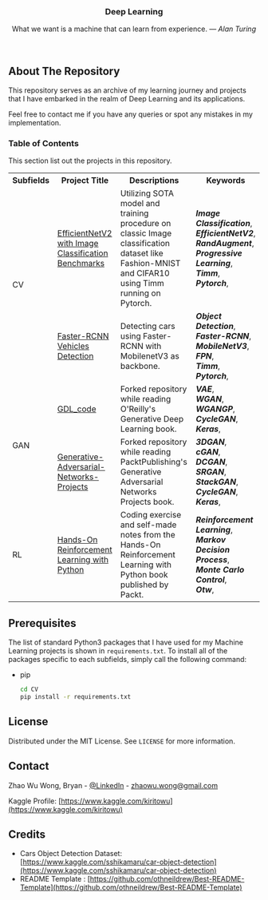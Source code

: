 <!-- PROJECT LOGO -->
<br />
<p align="center">
  <h3 align="center">Deep Learning</h3>

  <p align="center">
    What we want is a machine that can learn from experience. <cite>— Alan Turing</cite>
    <br />
    <br />
    <br />
  </p>
</p>

<!-- ABOUT THE PROJECT -->
## About The Repository

This repository serves as an archive of  my learning journey and projects that I have embarked in the realm of Deep Learning and its applications.

Feel free to contact me if you have any queries or spot any mistakes in my implementation.

### Table of Contents

This section list out the projects in this repository.
<table>
    <tr>
        <th>Subfields</th>
        <th>Project Title</th>
        <th>Descriptions</th>
        <th>Keywords</th>
    </tr>
    <tr>
        <td rowspan=2>CV</td>
        <td><a href="https://github.com/kiritowu/Deep-Learning/tree/main/CV/EfficientNetV2_with_Image_Classification_Benchmarks">EfficientNetV2 with Image Classification Benchmarks</a></td>
        <td>Utilizing SOTA model and training procedure on classic Image classification dataset like Fashion-MNIST and CIFAR10 using Timm running on Pytorch.</td>
        <td>
            <em><b>Image Classification</b></em>,<br>
            <em><b>EfficientNetV2</b></em>,<br>
            <em><b>RandAugment</b></em>,<br>
            <em><b>Progressive Learning</b></em>,<br>
            <em><b>Timm</b></em>,<br>
            <em><b>Pytorch</b></em>,<br>
        </td>
    </tr>
    <tr>
        <td><a href="https://github.com/kiritowu/Deep-Learning/tree/main/CV/FasterRCNN_VehiclesDetection">Faster-RCNN Vehicles Detection</a></td>
        <td>Detecting cars using Faster-RCNN with MobilenetV3 as backbone.</td>
        <td>
            <em><b>Object Detection</b></em>,<br>
            <em><b>Faster-RCNN</b></em>,<br>
            <em><b>MobileNetV3</b></em>,<br>
            <em><b>FPN</b></em>,<br>
            <em><b>Timm</b></em>,<br>
            <em><b>Pytorch</b></em>,<br>
        </td>
    </tr>
    <tr>
        <td rowspan=2>GAN</td>
        <td><a href="https://github.com/kiritowu/GDL_code">GDL_code</a></td>
        <td>Forked repository while reading O'Reilly's Generative Deep Learning book.</td>
        <td>
            <em><b>VAE</b></em>,<br>
            <em><b>WGAN</b></em>,<br>
            <em><b>WGANGP</b></em>,<br>
            <em><b>CycleGAN</b></em>,<br>
            <em><b>Keras</b></em>,<br>
        </td>
    </tr>
    <tr>
        <td><a href="https://github.com/kiritowu/Generative-Adversarial-Networks-Projects">Generative-Adversarial-Networks-Projects</a></td>
        <td>Forked repository while reading PacktPublishing's Generative Adversarial Networks Projects book.</td>
        <td>
            <em><b>3DGAN</b></em>,<br>
            <em><b>cGAN</b></em>,<br>
            <em><b>DCGAN</b></em>,<br>
            <em><b>SRGAN</b></em>,<br>
            <em><b>StackGAN</b></em>,<br>
            <em><b>CycleGAN</b></em>,<br>
            <em><b>Keras</b></em>,<br>
        </td>
    </tr>
    <tr>
        <td rowspan=1>RL</td>
        <td><a href="https://github.com/kiritowu/Hands-On-Reinforcement-Learning-with-Python">Hands-On Reinforcement Learning with Python</a></td>
        <td>Coding exercise and self-made notes from the Hands-On Reinforcement Learning with Python book published by Packt.</td>
        <td>
            <em><b>Reinforcement Learning</b></em>,<br>
            <em><b>Markov Decision Process</b></em>,<br>
            <em><b>Monte Carlo Control</b></em>,<br>
            <em><b>Otw</b></em>,<br>
        </td>
    </tr>
</table>


## Prerequisites

The list of standard Python3 packages that I have used for my Machine Learning projects is shown in `requirements.txt`.
To install all of the packages specific to each subfields, simply call the following command:
* pip
  ```sh
  cd CV
  pip install -r requirements.txt
  ```

<!-- LICENSE -->
## License

Distributed under the MIT License. See `LICENSE` for more information.

<!-- CONTACT -->
## Contact

Zhao Wu Wong, Bryan - [@LinkedIn](https://www.linkedin.com/in/zhao-wu-wong-27b434201/) - zhaowu.wong@gmail.com

Kaggle Profile: [https://www.kaggle.com/kiritowu](https://www.kaggle.com/kiritowu)

<!-- Credits -->
## Credits

- Cars Object Detection Dataset: [https://www.kaggle.com/sshikamaru/car-object-detection](https://www.kaggle.com/sshikamaru/car-object-detection)
- README Template : [https://github.com/othneildrew/Best-README-Template](https://github.com/othneildrew/Best-README-Template)
